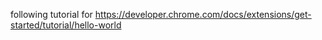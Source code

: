 following tutorial for https://developer.chrome.com/docs/extensions/get-started/tutorial/hello-world
